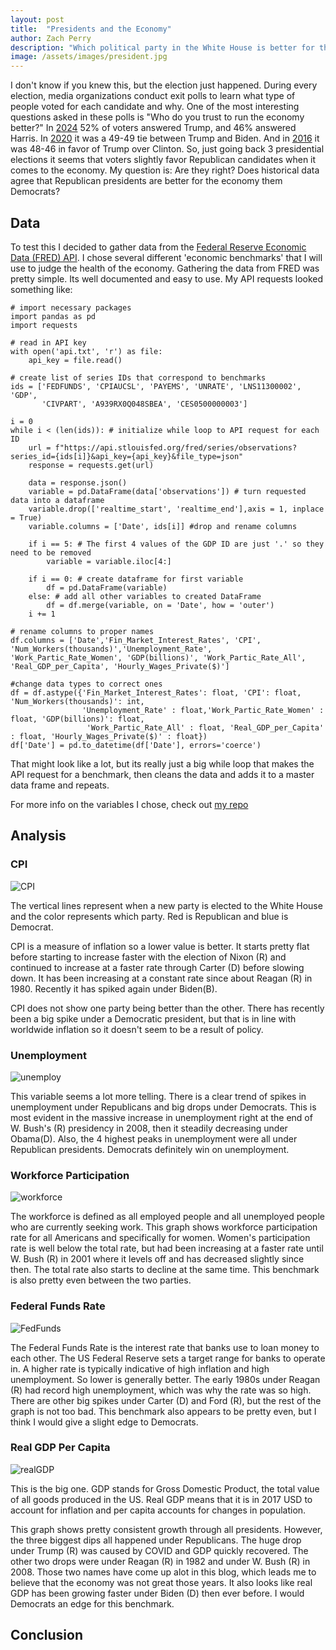 ```yaml
---
layout: post
title:  "Presidents and the Economy"
author: Zach Perry
description: "Which political party in the White House is better for the economy?" 
image: /assets/images/president.jpg
---
```


I don't know if you knew this, but the election just happened. During every election, media organizations conduct exit polls to learn what type of people voted for each candidate and why. One of the most interesting questions asked in these polls is "Who do you trust to run the economy better?" In [2024](https://www.nbcnews.com/politics/2024-elections/exit-polls) 52% of voters answered Trump, and 46% answered Harris. In [2020](https://www.cnn.com/election/2020/exit-polls/president/national-results) it was a 49-49 tie between Trump and Biden. And in [2016](https://www.cnn.com/election/2016/results/exit-polls) it was 48-46 in favor of Trump over Clinton. So, just going back 3 presidential elections it seems that voters slightly favor Republican candidates when it comes to the economy. My question is: Are they right? Does historical data agree that Republican presidents are better for the economy them Democrats?

## Data
To test this I decided to gather data from the [Federal Reserve Economic Data (FRED) API](https://fred.stlouisfed.org/docs/api/fred/). I chose several different 'economic benchmarks' that I will use to judge the health of the economy. Gathering the data from FRED was pretty simple. Its well documented and easy to use. My API requests looked something like:
```{python}
# import necessary packages
import pandas as pd
import requests

# read in API key
with open('api.txt', 'r') as file:
    api_key = file.read()

# create list of series IDs that correspond to benchmarks
ids = ['FEDFUNDS', 'CPIAUCSL', 'PAYEMS', 'UNRATE', 'LNS11300002', 'GDP', 
       'CIVPART', 'A939RX0Q048SBEA', 'CES0500000003']

i = 0
while i < (len(ids)): # initialize while loop to API request for each ID
    url = f"https://api.stlouisfed.org/fred/series/observations?series_id={ids[i]}&api_key={api_key}&file_type=json"
    response = requests.get(url)

    data = response.json() 
    variable = pd.DataFrame(data['observations']) # turn requested data into a dataframe
    variable.drop(['realtime_start', 'realtime_end'],axis = 1, inplace = True)
    variable.columns = ['Date', ids[i]] #drop and rename columns

    if i == 5: # The first 4 values of the GDP ID are just '.' so they need to be removed
        variable = variable.iloc[4:]

    if i == 0: # create dataframe for first variable
        df = pd.DataFrame(variable)
    else: # add all other variables to created DataFrame
        df = df.merge(variable, on = 'Date', how = 'outer')
    i += 1

# rename columns to proper names
df.columns = ['Date','Fin_Market_Interest_Rates', 'CPI', 'Num_Workers(thousands)','Unemployment_Rate',
'Work_Partic_Rate_Women', 'GDP(billions)', 'Work_Partic_Rate_All', 'Real_GDP_per_Capita', 'Hourly_Wages_Private($)']

#change data types to correct ones
df = df.astype({'Fin_Market_Interest_Rates': float, 'CPI': float, 'Num_Workers(thousands)': int, 
                'Unemployment_Rate' : float,'Work_Partic_Rate_Women' : float, 'GDP(billions)': float, 
                 'Work_Partic_Rate_All' : float, 'Real_GDP_per_Capita' : float, 'Hourly_Wages_Private($)' : float})
df['Date'] = pd.to_datetime(df['Date'], errors='coerce')
```
That might look like a lot, but its really just a big while loop that makes the API request for a benchmark, then cleans the data and adds it to a master data frame and repeats. 

For more info on the variables I chose, check out [my repo](https://github.com/Zach-321/Data_Curation_Repo)

## Analysis

### CPI
![CPI](https://github.com/user-attachments/assets/bc4db114-b828-4f9b-b0cb-6f88ff75efe7)

The vertical lines represent when a new party is elected to the White House and the color represents which party. Red is Republican and blue is Democrat.

CPI is a measure of inflation so a lower value is better. It starts pretty flat before starting to increase faster with the election of Nixon (R) and continued to increase at a faster rate through Carter (D) before slowing down. It has been increasing at a constant rate since about Reagan (R) in 1980. Recently it has spiked again under Biden(B). 

CPI does not show one party being better than the other. There has recently been a big spike under a Democratic president, but that is in line with worldwide inflation so it doesn't seem to be a result of policy.


### Unemployment
![unemploy](https://github.com/user-attachments/assets/dc3dbd84-43e5-4e71-a02b-2742c122c4f9)

This variable seems a lot more telling. There is a clear trend of spikes in unemployment under Republicans and big drops under Democrats. This is most evident in the massive increase in unemployment right at the end of W. Bush's (R) presidency in 2008, then it steadily decreasing under Obama(D). Also, the 4 highest peaks in unemployment were all under Republican presidents. Democrats definitely win on unemployment.

### Workforce Participation
![workforce](https://github.com/user-attachments/assets/7791143d-d49f-4721-b149-b5961f48633a)

The workforce is defined as all employed people and all unemployed people who are currently seeking work. This graph shows workforce participation rate for all Americans and specifically for women. Women's participation rate is well below the total rate, but had been increasing at a faster rate until W. Bush (R) in 2001 where it levels off and has decreased slightly since then. The total rate also starts to decline at the same time. This benchmark is also pretty even between the two parties.

### Federal Funds Rate
![FedFunds](https://github.com/user-attachments/assets/6558c836-ab23-44a7-9a81-e6ddb8ea2a2f)

The Federal Funds Rate is the interest rate that banks use to loan money to each other. The US Federal Reserve sets a target range for banks to operate in. A higher rate is typically indicative of high inflation and high unemployment. So lower is generally better. The early 1980s under Reagan (R) had record high unemployment, which was why the rate was so high. There are other big spikes under Carter (D) and Ford (R), but the rest of the graph is not too bad. This benchmark also appears to be pretty even, but I think I would give a slight edge to Democrats.

### Real GDP Per Capita
![realGDP](https://github.com/user-attachments/assets/74f866b6-849a-49c9-8f3d-729bb77eb81e)

This is the big one. GDP stands for Gross Domestic Product, the total value of all goods produced in the US. Real GDP means that it is in 2017 USD to account for inflation and per capita accounts for changes in population. 

This graph shows pretty consistent growth through all presidents. However, the three biggest dips all happened under Republicans. The huge drop under Trump (R) was caused by COVID and GDP quickly recovered. The other two drops were under Reagan (R) in 1982 and under W. Bush (R) in 2008. Those two names have come up alot in this blog, which leads me to believe that the economy was not great those years. It also looks like real GDP has been growing faster under Biden (D) then ever before. I would Democrats an edge for this benchmark.

## Conclusion







